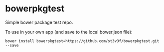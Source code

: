 # bowerpkgtest
Simple bower package test repo.


To use in your own app (and save to the local bower.json file):

    bower install bowerpkgtest=https://github.com/st3v3f/bowerpkgtest.git --save
